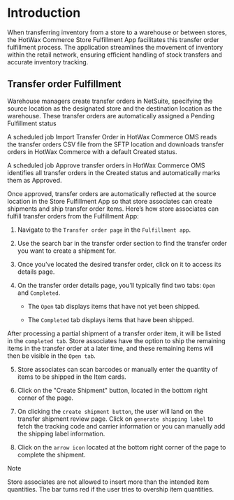 # Introduction

When transferring inventory from a store to a warehouse or between stores, the HotWax Commerce Store Fulfillment App facilitates this transfer order fulfillment process. The application streamlines the movement of inventory within the retail network, ensuring efficient handling of stock transfers and accurate inventory tracking.

## Transfer order Fulfillment 

Warehouse managers create transfer orders in NetSuite, specifying the source location as the designated store and the destination location as the warehouse. These transfer orders are automatically assigned a Pending Fulfillment status

A scheduled job Import Transfer Order in HotWax Commerce OMS reads the transfer orders CSV file from the SFTP location and downloads transfer orders in HotWax Commerce with a default Created status.

A scheduled job Approve transfer orders in HotWax Commerce OMS identifies all transfer orders in the Created status and automatically marks them as Approved.


Once approved, transfer orders are automatically reflected at the source location in the Store Fulfillment App so that store associates can create shipments and ship transfer order items. Here’s how store associates can fulfill transfer orders from the Fulfillment App:

1. Navigate to the `Transfer order page` in the `Fulfillment app`.

2. Use the search bar in the transfer order section to find the transfer order you want to create a shipment for.

3. Once you've located the desired transfer order, click on it to access its details page.

4. On the transfer order details page, you'll typically find two tabs: `Open` and `Completed`.

    - The `Open` tab displays items that have not yet been shipped.
    
    - The `Completed` tab displays items that have been shipped.
 
After processing a partial shipment of a transfer order item, it will be listed in the `completed tab`. Store associates have the option to ship the remaining items in the transfer order at a later time, and these remaining items will then be visible in the `Open tab`.

5. Store associates can scan barcodes or manually enter the quantity of items to be shipped in the Item cards.

6. Click on the "Create Shipment" button, located in the bottom right corner of the page.

7. On clicking the `create shipment button`, the user will land on the transfer shipment review page. Click on `generate shipping label` to fetch the tracking code and carrier information or you can manually add the shipping label information.

8. Click on the `arrow icon` located at the bottom right corner of the page to complete the shipment.

 

> [!NOTE]  
> Store associates are not allowed to insert more than the intended item quantities. The bar turns red if the user tries to overship item quantities.
